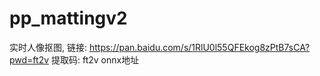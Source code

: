 # pp_mattingv2
实时人像抠图, 链接: https://pan.baidu.com/s/1RlU0l55QFEkog8zPtB7sCA?pwd=ft2v 提取码: ft2v onnx地址
